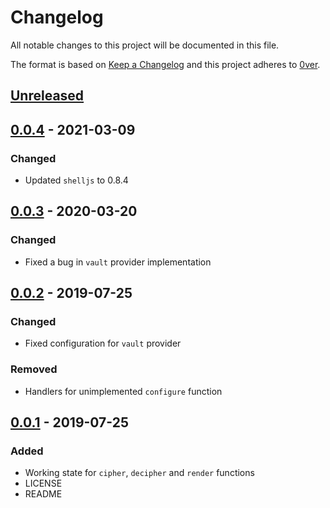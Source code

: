 # Changelog

All notable changes to this project will be documented in this file.

The format is based on [Keep a Changelog](http://keepachangelog.com/en/1.0.0/)
and this project adheres to [0ver](https://0ver.org).

## [Unreleased]

## [0.0.4] - 2021-03-09

### Changed

- Updated `shelljs` to 0.8.4


## [0.0.3] - 2020-03-20

### Changed

- Fixed a bug in `vault` provider implementation

## [0.0.2] - 2019-07-25

### Changed

- Fixed configuration for `vault` provider

### Removed

- Handlers for unimplemented `configure` function

## [0.0.1] - 2019-07-25

### Added

- Working state for `cipher`, `decipher` and `render` functions
- LICENSE
- README

[Unreleased]: https://github.com/mvisonneau/vscodes5/compare/0.0.4...HEAD
[0.0.4]: https://github.com/mvisonneau/vscode-s5/tree/0.0.4
[0.0.3]: https://github.com/mvisonneau/vscode-s5/tree/0.0.3
[0.0.2]: https://github.com/mvisonneau/vscode-s5/tree/0.0.2
[0.0.1]: https://github.com/mvisonneau/vscode-s5/tree/0.0.1
